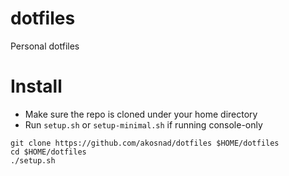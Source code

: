 # dotfiles
Personal dotfiles

# Install
- Make sure the repo is cloned under your home directory
- Run `setup.sh` or `setup-minimal.sh` if running console-only

```
git clone https://github.com/akosnad/dotfiles $HOME/dotfiles
cd $HOME/dotfiles
./setup.sh
```
